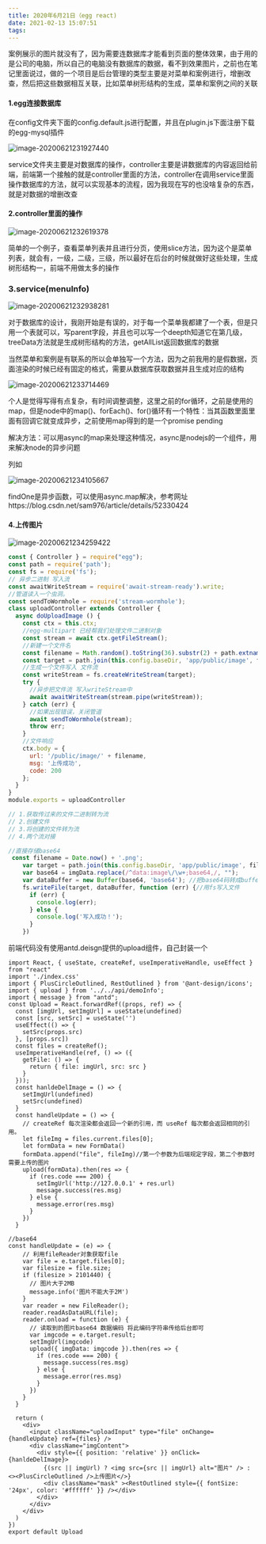 ```yaml
---
title: 2020年6月21日（egg react)
date: 2021-02-13 15:07:51
tags:
---
```


案例展示的图片就没有了，因为需要连数据库才能看到页面的整体效果，由于用的是公司的电脑，所以自己的电脑没有数据库的数据，看不到效果图片，之前也在笔记里面说过，做的一个项目是后台管理的类型主要是对菜单和案例进行，增删改查，然后把这些数据相互关联，比如菜单树形结构的生成，菜单和案例之间的关联

#### 1.egg连接数据库

在config文件夹下面的config.default.js进行配置，并且在plugin.js下面注册下载的egg-mysql插件

![image-20200621231927440](image-20200621231927440.png)

service文件夹主要是对数据库的操作，controller主要是讲数据库的内容返回给前端，前端第一个接触的就是controller里面的方法，controller在调用service里面操作数据库的方法，就可以实现基本的流程，因为我现在写的也没啥复杂的东西，就是对数据的增删改查

#### 2.controller里面的操作

![image-20200621232619378](image-20200621232619378.png)

简单的一个例子，查看菜单列表并且进行分页，使用slice方法，因为这个是菜单列表，就会有，一级，二级，三级，所以最好在后台的时候就做好这些处理，生成树形结构一，前端不用做太多的操作

### 3.service(menuInfo)

![image-20200621232938281](image-20200621232938281.png)

对于数据库的设计，我刚开始是有误的，对于每一个菜单我都建了一个表，但是只用一个表就可以，写parent字段，并且也可以写一个deepth知道它在第几级，treeData方法就是生成树形结构的方法，getAllList返回数据库的数据

当然菜单和案例是有联系的所以会单独写一个方法，因为之前我用的是假数据，页面渲染的时候已经有固定的格式，需要从数据库获取数据并且生成对应的结构

![image-20200621233714469](image-20200621233714469.png)

个人是觉得写得有点复杂，有时间调整调整，这里之前的for循环，之前是使用的map，但是node中的map()、forEach()、for()循环有一个特性：当其函数里面里面有回调它就变成异步，之前使用map得到的是一个promise pending 

解决方法：可以用async的map来处理这种情况，async是nodejs的一个组件，用来解决node的异步问题

列如

![image-20200621234105667](image-20200621234105667.png)

findOne是异步函数，可以使用async.map解决，参考网址https://blog.csdn.net/sam976/article/details/52330424

#### 4.上传图片

![image-20200621234259422](image-20200621234259422.png)

```js
const { Controller } = require("egg");
const path = require('path');
const fs = require('fs');
// 异步二进制 写入流
const awaitWriteStream = require('await-stream-ready').write;
//管道读入一个虫洞。
const sendToWormhole = require('stream-wormhole');
class uploadController extends Controller {
  async doUploadImage () {
    const ctx = this.ctx;
    //egg-multipart 已经帮我们处理文件二进制对象
    const stream = await ctx.getFileStream();
    //新建一个文件名
    const filename = Math.random().toString(36).substr(2) + path.extname(stream.filename).toLocaleLowerCase();
    const target = path.join(this.config.baseDir, 'app/public/image', filename);
    //生成一个文件写入 文件流
    const writeStream = fs.createWriteStream(target);
    try {
      //异步把文件流 写入writeStream中
      await awaitWriteStream(stream.pipe(writeStream));
    } catch (err) {
      //如果出现错误，关闭管道
      await sendToWormhole(stream);
      throw err;
    }
    //文件响应
    ctx.body = {
      url: '/public/image/' + filename,
      msg: '上传成功',
      code: 200
    };
  }
}
module.exports = uploadController

// 1.获取传过来的文件二进制转为流
// 2.创建文件
// 3.将创建的文件转为流
// 4.两个流对接

//直接存储base64
 const filename = Date.now() + '.png';
    var target = path.join(this.config.baseDir, 'app/public/image', filename);
    var base64 = imgData.replace(/^data:image\/\w+;base64,/, "");
    var dataBuffer = new Buffer(base64, 'base64'); //把base64码转成buffer对象，
    fs.writeFile(target, dataBuffer, function (err) {//用fs写入文件
      if (err) {
        console.log(err);
      } else {
        console.log('写入成功！');
      }
    })
```

前端代码没有使用antd.deisgn提供的upload组件，自己封装一个

```react
import React, { useState, createRef, useImperativeHandle, useEffect } from "react"
import './index.css'
import { PlusCircleOutlined, RestOutlined } from '@ant-design/icons';
import { upload } from '../../api/demoInfo';
import { message } from "antd";
const Upload = React.forwardRef((props, ref) => {
  const [imgUrl, setImgUrl] = useState(undefined)
  const [src, setSrc] = useState('')
  useEffect(() => {
    setSrc(props.src)
  }, [props.src])
  const files = createRef();
  useImperativeHandle(ref, () => ({
    getFile: () => {
      return { file: imgUrl, src: src }
    }
  }));
  const hanldeDelImage = () => {
    setImgUrl(undefined)
    setSrc(undefined)
  }
  const handleUpdate = () => {
    // createRef 每次渲染都会返回一个新的引用，而 useRef 每次都会返回相同的引用。
    let fileImg = files.current.files[0];
    let formData = new FormData()
    formData.append("file", fileImg)//第一个参数为后端规定字段，第二个参数时需要上传的图片
    upload(formData).then(res => {
      if (res.code === 200) {
        setImgUrl('http://127.0.0.1' + res.url)
        message.success(res.msg)
      } else {
        message.error(res.msg)
      }
    })
  }

//base64
const handleUpdate = (e) => {
    // 利用fileReader对象获取file    
    var file = e.target.files[0];
    var filesize = file.size;
    if (filesize > 2101440) {
      // 图片大于2MB 
      message.info('图片不能大于2M')
    }
    var reader = new FileReader();
    reader.readAsDataURL(file);
    reader.onload = function (e) {
      // 读取到的图片base64 数据编码 将此编码字符串传给后台即可        
      var imgcode = e.target.result;
      setImgUrl(imgcode)
      upload({ imgData: imgcode }).then(res => {
        if (res.code === 200) {
          message.success(res.msg)
        } else {
          message.error(res.msg)
        }
      })
    }
  }

  return (
    <div>
      <input className="uploadInput" type="file" onChange={handleUpdate} ref={files} />
      <div className="imgContent">
        <div style={{ position: 'relative' }} onClick={hanldeDelImage}>
          {(src || imgUrl) ? <img src={src || imgUrl} alt="图片" /> : <><PlusCircleOutlined />上传图片</>}
          <div className="mask" ><RestOutlined style={{ fontSize: '24px', color: '#ffffff' }} /></div>
        </div>
      </div>
    </div>
  )
})
export default Upload
```